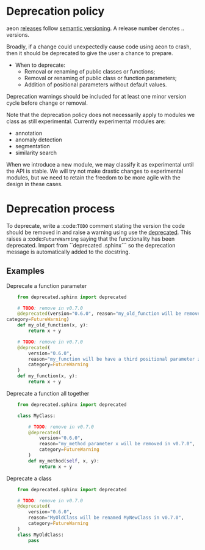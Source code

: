
Deprecation policy
==================

aeon [releases](https://github.com/aeon-toolkit/aeon/releases) follow [semantic
versioning](https://semver.org).  A release number denotes <major>.<minor>.<patch>
versions.

Broadly, if a change could unexpectedly cause code using aeon to crash, then it
should be deprecated to give the user a chance to prepare.

- When to deprecate:
    - Removal or renaming of public classes or functions;
    - Removal or renaming of public class or function parameters;
    - Addition of positional parameters without default values.

Deprecation warnings should be included for at least one minor version cycle before
change or removal.

Note that the deprecation policy does not necessarily apply to modules we class as
still experimental. Currently experimental modules are:

- annotation
- anomaly detection
- segmentation
- similarity search


When we introduce a new module, we may classify it as experimental until the API is
stable. We will try not make drastic changes to experimental modules, but we need to
retain the freedom to be more agile with the design in these cases.

Deprecation process
===================

To deprecate, write a :code:`TODO` comment stating the version the code should be
removed in and raise a warning using use the [deprecated](https://deprecated.readthedocs.io/en/latest/index.html). This raises  a :code:`FutureWarning`
saying that the functionality has been deprecated. Import from ``deprecated
.sphinx``` so the deprecation message is automatically added to the docstring.

Examples
--------

Deprecate a function parameter

```python
    from deprecated.sphinx import deprecated

    # TODO: remove in v0.7.0
    @deprecated(version="0.6.0", reason="my_old_function will be removed in v0.7.0",
category=FutureWarning)
    def my_old_function(x, y):
        return x + y

    # TODO: remove in v0.7.0
    @deprecated(
        version="0.6.0",
        reason="my_function will be have a third positional parameter z in v0.7.0",
        category=FutureWarning
    )
    def my_function(x, y):
        return x + y
```

Deprecate a function all together

```python
    from deprecated.sphinx import deprecated

    class MyClass:

        # TODO: remove in v0.7.0
        @deprecated(
            version="0.6.0",
            reason="my_method parameter x will be removed in v0.7.0",
            category=FutureWarning
        )
        def my_method(self, x, y):
            return x + y
```

Deprecate a class
```python
    from deprecated.sphinx import deprecated

    # TODO: remove in v0.7.0
    @deprecated(
        version="0.6.0",
        reason="MyOldClass will be renamed MyNewClass in v0.7.0",
        category=FutureWarning
    )
    class MyOldClass:
        pass
```
